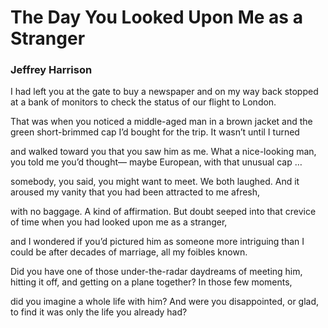 # The Day You Looked Upon Me as a Stranger

### Jeffrey Harrison

I had left you at the gate to buy a newspaper
and on my way back stopped at a bank of monitors
to check the status of our flight to London.

That was when you noticed a middle-aged man
in a brown jacket and the green short-brimmed cap
I’d bought for the trip. It wasn’t until I turned

and walked toward you that you saw him as me.
What a nice-looking man, you told me you’d thought—
maybe European, with that unusual cap …

somebody, you said, you might want to meet.
We both laughed. And it aroused my vanity
that you had been attracted to me afresh,

with no baggage. A kind of affirmation.
But doubt seeped into that crevice of time
when you had looked upon me as a stranger,

and I wondered if you’d pictured him
as someone more intriguing than I could be
after decades of marriage, all my foibles known.

Did you have one of those under-the-radar daydreams
of meeting him, hitting it off, and getting
on a plane together? In those few moments,

did you imagine a whole life with him?
And were you disappointed, or glad, to find
it was only the life you already had?

